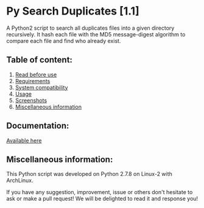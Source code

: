 Py Search Duplicates [1.1]
===========================================
A Python2 script to search all duplicates files into a given directory recursively. It hash each file with the MD5 message-digest algorithm to compare each file and find who already exist.

Table of content:
-----------------
1. [Read before use](#read-before-use)
2. [Requirements](#requirements)
3. [System compatibility](#system-compatibility)
4. [Usage](#usage)
5. [Screenshots](#screenshots)
6. [Miscellaneous information](#miscellaneous-information)

Documentation:
--------------
[Available here](http://nyankiyoshi.github.io/docs/py-search-duplicates/1.1/)

Miscellaneous information:
--------------------------
This Python script was developed on Python 2.7.8 on Linux-2 with ArchLinux.

If you have any suggestion, improvement, issue or others don't hesitate to ask or make a pull request! We will be delighted to read it and response you!
